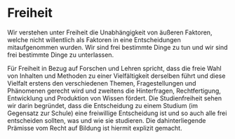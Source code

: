 # Freiheit
Wir verstehen unter Freiheit die Unabhängigkeit von äußeren Faktoren, welche nicht willentlich als Faktoren in eine Entscheidungen mitaufgenommen wurden. Wir sind frei
bestimmte Dinge zu tun und wir sind frei bestimmte Dinge zu unterlassen.

Für Freiheit in Bezug auf Forschen und Lehren spricht, dass die freie Wahl von Inhalten und Methoden zu einer Vielfältigkeit derselben führt und diese Vielfalt erstens den verschiedenen Themen, Fragestellungen und Phänomenen gerecht wird und zweitens die Hinterfragen, Rechtfertigung, Entwicklung und Produktion von Wissen fördert. Die Studienfreiheit sehen wir darin begründet, dass die Entscheidung zu einem Studium (im Gegensatz zur Schule) eine freiwillige Entscheidung ist und so auch alle frei entscheiden sollten, was und wie sie studieren. Die dahinterliegende Prämisse vom Recht auf Bildung ist hiermit explizit gemacht.
